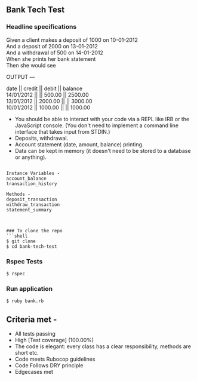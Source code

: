 ## Bank Tech Test
### Headline specifications

Given a client makes a deposit of 1000 on 10-01-2012 \
And a deposit of 2000 on 13-01-2012 \
And a withdrawal of 500 on 14-01-2012 \
When she prints her bank statement\
Then she would see

OUTPUT —

date || credit || debit || balance\
14/01/2012 || || 500.00 || 2500.00\
13/01/2012 || 2000.00 || || 3000.00\
10/01/2012 || 1000.00 || || 1000.00


* You should be able to interact with your code via a REPL like IRB or the JavaScript console. (You don't need to implement a command line interface that takes input from STDIN.)
* Deposits, withdrawal.
* Account statement (date, amount, balance) printing.
* Data can be kept in memory (it doesn't need to be stored to a database or anything).


```Class - Bank

Instance Variables -
account_balance
transaction_history

Methods -
deposit_transaction
withdraw_transaction
statement_summary



### To clone the repo
```shell
$ git clone 
$ cd bank-tech-test
```
### Rspec Tests
```shell
$ rspec
```
### Run application
```REPL
$ ruby bank.rb
```

Criteria met -
-----
* All tests passing
* High [Test coverage] (100.00%)
* The code is elegant: every class has a clear responsibility, methods are short etc. 
* Code meets Rubocop guidelines
* Code Follows DRY principle
* Edgecases met
